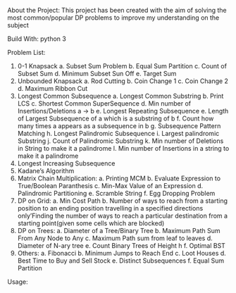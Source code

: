 About the Project:
    This project has been created with the aim of solving the most common/popular DP problems
    to improve my understanding on the subject

Build With: 
    python 3

Problem List:
1. 0-1 Knapsack
    a. Subset Sum Problem
    b. Equal Sum Partition
    c. Count of Subset Sum
    d. Minimum Subset Sun Off
    e. Target Sum
2. Unbounded Knapsack
    a. Rod Cutting
    b. Coin Change 1
    c. Coin Change 2
    d. Maximum Ribbon Cut
3. Longest Common Subsequence
    a. Longest Common Substring
    b. Print LCS
    c. Shortest Common SuperSequence
    d. Min number of Insertions/Deletions a -> b
    e. Longest Repeating Subsequence
    e. Length of Largest Subsequence of a which is a substring of b
    f. Count how many times a appears as a subsequence in b
    g. Subsequence Pattern Matching
    h. Longest Palindromic Subsequence
    i. Largest palindromic Substring
    j. Count of Palindromic Substring
    k. Min number of Deletions in String to make it a palindrome
    l. Min number of Insertions in a string to make it a palindrome
4. Longest Increasing Subsequence
5. Kadane’s Algorithm
6. Matrix Chain Multiplication:
    a. Printing MCM
    b. Evaluate Expression to True/Boolean Paranthesis
    c. Min-Max Value of an Expression
    d. Palindromic Partitioning
    e. Scramble String
    f. Egg Dropping Problem
7. DP on Grid:
    a. Min Cost Path
    b. Number of ways to reach from a starting position to an ending position travelling in a specified directions only’Finding the number of ways to reach a particular destination from a starting point(given some cells which are blocked)
8. DP on Trees:
    a. Diameter of a Tree/Binary Tree
    b. Maximum Path Sum From Any Node to Any
    c. Maximum Path sum from leaf to leaves
    d. Diameter of N-ary tree
    e. Count Binary Trees of Height h
    f. Optimal BST
9. Others:
    a. Fibonacci
    b. Minimum Jumps to Reach End
    c. Loot Houses
    d. Best Time to Buy and Sell Stock
    e. Distinct Subsequences
    f. Equal Sum Partition
   
Usage: